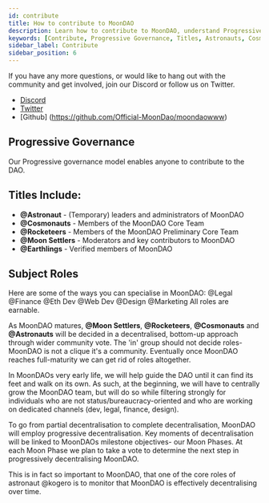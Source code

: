 ```yaml
---
id: contribute
title: How to contribute to MoonDAO
description: Learn how to contribute to MoonDAO, understand Progressive Governance, and Titles and their Subject Roles.
keywords: [Contribute, Progressive Governance, Titles, Astronauts, Cosmonauts, Rocketeers, Moon Settlers, Earthlings, Subject Roles, Decentralization]
sidebar_label: Contribute
sidebar_position: 6
---
```


If you have any more questions, or would like to hang out with the community and get involved, join our Discord or follow us on Twitter.


- [Discord](https://discord.gg/RpDEtQHcPw)
- [Twitter](https://twitter.com/OfficialMoonDAO)
- [Github] (https://github.com/Official-MoonDao/moondaowww)

## Progressive Governance

Our Progressive governance model enables anyone to contribute to the DAO. 

## Titles Include: 

- **@Astronaut** - (Temporary) leaders and administrators of MoonDAO
- **@Cosmonauts** - Members of the MoonDAO Core Team
- **@Rocketeers** - Members of the MoonDAO Preliminary Core Team
- **@Moon Settlers** - Moderators and key contributors to MoonDAO
- **@Earthlings** - Verified members of MoonDAO

## Subject Roles
Here are some of the ways you can specialise in MoonDAO:
@Legal @Finance @Eth Dev @Web Dev @Design @Marketing
All roles are earnable.

As MoonDAO matures, **@Moon Settlers**, **@Rocketeers**, **@Cosmonauts** and **@Astronauts** will be decided in a decentralised, bottom-up approach through wider community vote. The 'in' group should not decide roles- MoonDAO is not a clique it's a community. Eventually once MoonDAO reaches full-maturity we can get rid of roles altogether.

In MoonDAOs very early life, we will help guide the DAO until it can find its feet and walk on its own. As such, at the beginning, we will have to centrally grow the MoonDAO team, but will do so while filtering strongly for individuals who are not status/bureaucracy-oriented and who are working on dedicated channels (dev, legal, finance, design).

To go from partial decentralisation to complete decentralisation, MoonDAO will employ progressive decentralisation. Key moments of decentralisation will be linked to MoonDAOs milestone objectives- our Moon Phases. At each Moon Phase we plan to take a vote to determine the next step in progressively decentralising MoonDAO.

This is in fact so important to MoonDAO, that one of the core roles of astronaut @kogero is to monitor that MoonDAO is effectively decentralising over time.
